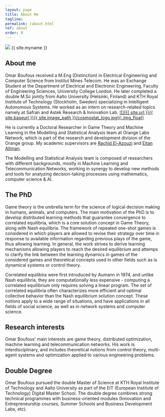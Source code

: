 ```yaml
---
layout: page
title: About Me
tagline:
permalink: /about.html
ref: about
order: 0
---
```


<div class="about-image-container">
  <img src="{{ site.url }}{{ site.baseurl }}{{ site.image_path }}/omar.JPG" class="about-image">
  <span class="about-name">{{ site.myname }}</span><br>
</div>


## About me

Omar Boufous received a M.Eng (Distinction) in Electrical Engineering and Computer Science from Institut Mines Telecom. He was an Exchange Student at the Department of Electrical and Electronic Engineering, Faculty of Engineering Sciences, University College London. He later completed a double M.Sc jointly from Aalto University (Helsinki, Finland) and KTH Royal Institute of Technology (Stockholm, Sweden) specializing in Intelligent Autonomous Systems. He worked as an intern on research-related topics namely at Safran and Astek Research & Innovation Lab.
[![]({{ site.url }}{{ site.baseurl }}{{ site.image_path }}/cosmostat_logo.jpg){:.img_float}](http://www.cosmostat.org/)

He is currently a Doctoral Researcher in Game Theory and Machine Learning in the Modelling and Statistical Analysis team at Orange Labs Network, which is part of the research and development division of the Orange group. My academic supervisors are [Rachid El-Azouzi](https://scholar.google.com/citations?user=Tvto5qkAAAAJ&hl=en) and [Eitan Altman](https://scholar.google.com/citations?user=pEfJPS0AAAAJ&hl=en).

The Modelling and Statistical Analysis team is composed of researchers with different backgrounds, mostly in Machine Learning and Telecommunication Networks, working in synergy to develop new methods and tools for analyzing decision-taking processes using mathematics, computer science & AI. 

## The PhD

Game theory is the umbrella term for the science of logical decision making in humans, animals, and computers. The main motivation of the PhD is to develop distributed learning methods that guarantee convergence to correlated equilibria, which is a core solution concept in Game Theory, along with Nash equilibria. 
The framework of repeated one-shot games is considered in which players are allowed to revise their strategy over time in response to available information regarding previous plays of the game, thus allowing learning. In general, the work strives to derive learning mechanisms allowing players to reach the desired equilibrium and attemps to clarify the link between the learning dynamics in games of the considered games and theoretical concepts used in other fields such as is dynamical systems or control theory.

Correlated equilibira were first introduced by Aumann in 1974, and unlike Nash equilibria, they are computationally less expensive - computing a correlated equilibrium only requires solving a linear program. The set of correlated equilibria often characterizes more efficient and optimal collective behavior than the Nash equilibrium solution concept.
These notions apply to a wide range of situations, and have applications in all fields of social science, as well as in network systems and computer science. 


## Research interests

Omar Boufous' main interests are game theory, distributed optimization, machine learning and telecommunication networks. His work is interdisciplinary, and includes theoretical notions from control theory, multi-agent systems and optimization applied to various engineering problems.


## Double Degree

Omar Boufous pursued the double Master of Science at KTH Royal Institute of Technology and Aalto University as part of the EIT (European Institute of Technology) Digital Master School. The double degree combines strong technical programmes with business-oriented modules (Innovation and Entrepreneurship courses, Summer Schools and Business Development Labs, etc).
